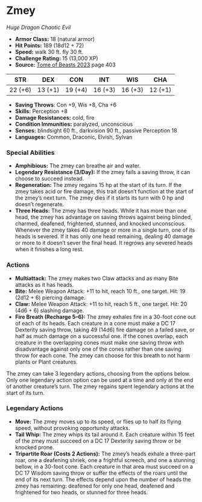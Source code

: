# Zmey

*Huge* *Dragon* *Chaotic Evil*

- **Armor Class:** 18 (natural armor)
- **Hit Points:** 189 (18d12 + 72)
- **Speed:** walk 30 ft. fly 30 ft.
- **Challenge Rating:** 15 (13,000 XP)
- **Source:** [Tome of Beasts 2023](https://koboldpress.com/kpstore/product/tome-of-beasts-1-2023-edition/) page 403

| STR | DEX | CON | INT | WIS | CHA |
| --- | --- | --- | --- | --- | --- |
| 22 (+6) | 13 (+1) | 19 (+4) | 16 (+3) | 16 (+3) | 12 (+1) |

- **Saving Throws**: Con +9, Wis +8, Cha +6
- **Skills:** Perception +8
- **Damage Resistances:** cold, fire
- **Condition Immunities:** paralyzed, unconscious
- **Senses:** blindsight 60 ft., darkvision 90 ft., passive Perception 18
- **Languages:** Common, Draconic, Elvish, Sylvan
### Special Abilities
- **Amphibious:** The zmey can breathe air and water.
- **Legendary Resistance (3/Day):** If the zmey fails a saving throw, it can choose to succeed instead.
- **Regeneration:** The zmey regains 15 hp at the start of its turn. If the zmey takes acid or fire damage, this trait doesn’t function at the start of the zmey’s next turn. The zmey dies if it starts its turn with 0 hp and doesn’t regenerate.
- **Three Heads:** The zmey has three heads. While it has more than one head, the zmey has advantage on saving throws against being blinded, charmed, deafened, frightened, stunned, and knocked unconscious. Whenever the zmey takes 40 damage or more in a single turn, one of its heads is severed. If it has only one head remaining, dealing 40 damage or more to it doesn’t sever the final head. It regrows any severed heads when it finishes a long rest.
### Actions
- **Multiattack:** The zmey makes two Claw attacks and as many Bite attacks as it has heads.
- **Bite:** Melee Weapon Attack: +11 to hit, reach 10 ft., one target. Hit: 19 (2d12 + 6) piercing damage.
- **Claw:** Melee Weapon Attack: +11 to hit, reach 5 ft., one target. Hit: 20 (4d6 + 6) slashing damage.
- **Fire Breath (Recharge 5–6):** The zmey exhales fire in a 30-foot cone out of each of its heads. Each creature in a cone must make a DC 17 Dexterity saving throw, taking 49 (14d6) fire damage on a failed save, or half as much damage on a successful one. If the cones overlap, each creature in the overlapping cones must make one saving throw with disadvantage against only one of the cones rather than one saving throw for each cone. The zmey can choose for this breath to not harm plants or Plant creatures.

The zmey can take 3 legendary actions, choosing from the options below. Only one legendary action option can be used at a time and only at the end of another creature’s turn. The zmey regains spent legendary actions at the start of its turn.
### Legendary Actions
- **Move:** The zmey moves up to its speed, or flies up to half its flying speed, without provoking opportunity attacks.
- **Tail Whip:** The zmey whips its tail around it. Each creature within 15 feet of the zmey must succeed on a DC 17 Dexterity saving throw or be knocked prone.
- **Tripartite Roar (Costs 2 Actions):** The zmey’s heads exhale a three-part roar, one a deafening shriek, one a frightful screech, and one a stunning bellow, in a 30-foot cone. Each creature in that area must succeed on a DC 17 Wisdom saving throw or suffer the effects of the roars until the end of its next turn. The effects depend upon the number of heads the zmey has remaining: deafened for only one head, deafened and frightened for two heads, or stunned for three heads.

